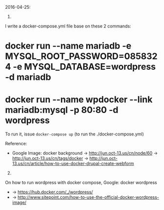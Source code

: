 2016-04-25:

1.
I write a docker-compose.yml file base on these 2 commands:
# docker run --name mariadb -e MYSQL_ROOT_PASSWORD=0858324 -e MYSQL_DATABASE=wordpress -d mariadb
# docker run --name wpdocker --link mariadb:mysql -p 80:80 -d wordpress

To run it, issue `docker-compose up` (to run the ./docker-compose.yml)

Reference:
* Google Image: docker background -> http://jun.oct-13.us/cn/node/60 -> http://jun.oct-13.us/cn/tags/docker -> http://jun.oct-13.us/cn/article/how-to-use-docker-drupal-create-webform

2.
On how to run wordpress with docker compose,
Google: docker wordpress
* -> https://hub.docker.com/_/wordpress/
* -> http://www.sitepoint.com/how-to-use-the-official-docker-wordpress-image/


